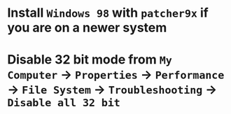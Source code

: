 # Install `Windows 98` with `patcher9x` if you are on a newer system
# Disable 32 bit mode from `My Computer` -> `Properties` -> `Performance` -> `File System` -> `Troubleshooting` -> `Disable all 32 bit`